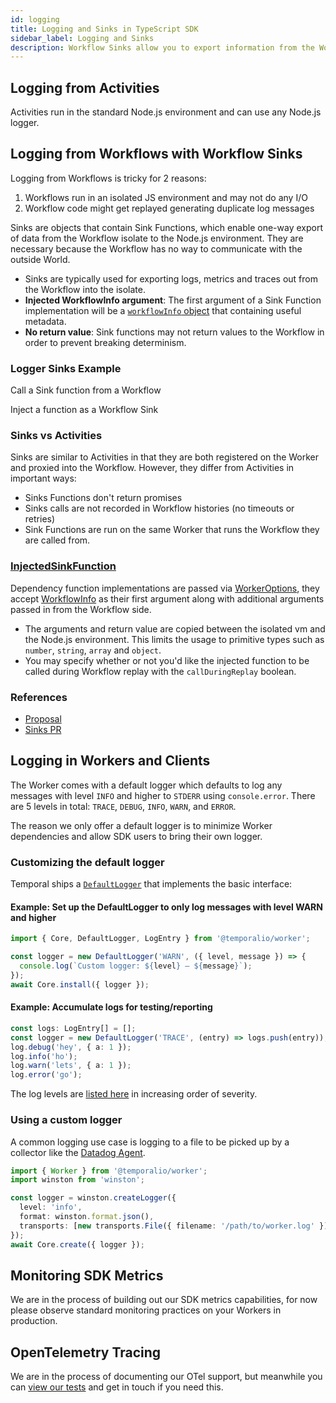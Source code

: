 ```yaml
---
id: logging
title: Logging and Sinks in TypeScript SDK
sidebar_label: Logging and Sinks
description: Workflow Sinks allow you to export information from the Workflow back to the Node.js environment, often used for logging, metrics, tracing.
---
```


## Logging from Activities

Activities run in the standard Node.js environment and can use any Node.js logger.

## Logging from Workflows with Workflow Sinks

Logging from Workflows is tricky for 2 reasons:

1. Workflows run in an isolated JS environment and may not do any I/O
1. Workflow code might get replayed generating duplicate log messages
<!--
Workflows in Temporal may be replayed from the beginning of their history when resumed. In order for Temporal to recreate the exact state Workflow code was in, the code is required to be fully deterministic. To prevent breaking [determinism](/docs/typescript/determinism), in the TypeScript SDK, Workflow code runs in an isolated execution environment and may not use any of the Node.js APIs or communicate directly with the outside world. -->

Sinks are objects that contain Sink Functions, which enable one-way export of data from the Workflow isolate to the Node.js environment.
They are necessary because the Workflow has no way to communicate with the outside World.

<!--SNIPSTART typescript-logger-sink-interface-->
<!--SNIPEND-->

- Sinks are typically used for exporting logs, metrics and traces out from the Workflow into the isolate.
- **Injected WorkflowInfo argument**: The first argument of a Sink Function implementation will be a [`workflowInfo` object](https://typescript.temporal.io/api/interfaces/workflow.workflowinfo/) that containing useful metadata.
- **No return value**: Sink functions may not return values to the Workflow in order to prevent breaking determinism.

### Logger Sinks Example

Call a Sink function from a Workflow

<!--SNIPSTART typescript-logger-sink-workflow-->
<!--SNIPEND-->

Inject a function as a Workflow Sink

<!--SNIPSTART typescript-logger-sink-worker-->
<!--SNIPEND-->

### Sinks vs Activities

Sinks are similar to Activities in that they are both registered on the Worker and proxied into the Workflow.
However, they differ from Activities in important ways:

- Sinks Functions don't return promises
- Sinks calls are not recorded in Workflow histories (no timeouts or retries)
- Sink Functions are run on the same Worker that runs the Workflow they are called from.

### [InjectedSinkFunction](https://typescript.temporal.io/api/interfaces/worker.InjectedSinkFunction)

Dependency function implementations are passed via [WorkerOptions](https://typescript.temporal.io/api/interfaces/worker.workeroptions/#dependencies),
they accept [WorkflowInfo](https://typescript.temporal.io/api/interfaces/workflow.workflowinfo/) as their first argument along with additional arguments passed in from the Workflow side.

- The arguments and return value are copied between the isolated vm and the Node.js environment. This limits the usage to primitive types such as `number`, `string`, `array` and `object`.
- You may specify whether or not you'd like the injected function to be called during Workflow replay with the `callDuringReplay` boolean.

### References

- [Proposal](https://github.com/temporalio/proposals/blob/master/node/logging-and-metrics-for-user-code.md)
- [Sinks PR](https://github.com/temporalio/sdk-typescript/pull/370/files)

## Logging in Workers and Clients

The Worker comes with a default logger which defaults to log any messages with level `INFO` and higher to `STDERR` using `console.error`.
There are 5 levels in total: `TRACE`, `DEBUG`, `INFO`, `WARN`, and `ERROR`.

The reason we only offer a default logger is to minimize Worker dependencies and allow SDK users to bring their own logger.

### Customizing the default logger

Temporal ships a [`DefaultLogger`](https://typescript.temporal.io/api/classes/worker.defaultlogger/) that implements the basic interface:

#### Example: Set up the DefaultLogger to only log messages with level WARN and higher

```ts
import { Core, DefaultLogger, LogEntry } from '@temporalio/worker';

const logger = new DefaultLogger('WARN', ({ level, message }) => {
  console.log(`Custom logger: ${level} — ${message}`);
});
await Core.install({ logger });
```

#### Example: Accumulate logs for testing/reporting

```ts
const logs: LogEntry[] = [];
const logger = new DefaultLogger('TRACE', (entry) => logs.push(entry));
log.debug('hey', { a: 1 });
log.info('ho');
log.warn('lets', { a: 1 });
log.error('go');
```

The log levels are [listed here](https://typescript.temporal.io/api/namespaces/worker#loglevel) in increasing order of severity.

### Using a custom logger

A common logging use case is logging to a file to be picked up by a collector like the [Datadog Agent](https://docs.datadoghq.com/logs/log_collection/nodejs/?tab=winston30).

```ts
import { Worker } from '@temporalio/worker';
import winston from 'winston';

const logger = winston.createLogger({
  level: 'info',
  format: winston.format.json(),
  transports: [new transports.File({ filename: '/path/to/worker.log' })],
});
await Core.create({ logger });
```

## Monitoring SDK Metrics

We are in the process of building out our SDK metrics capabilities, for now please observe standard monitoring practices on your Workers in production.

## OpenTelemetry Tracing

We are in the process of documenting our OTel support, but meanwhile you can [view our tests](https://github.com/temporalio/sdk-typescript/blob/4505eee94e7d8a10bc187612977fd72bc6d740a6/packages/test/src/test-otel.ts) and get in touch if you need this.
